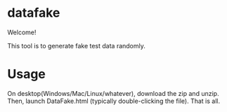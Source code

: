 # datafake

Welcome!

This tool is to generate fake test data randomly.


# Usage

On desktop(Windows/Mac/Linux/whatever), download the zip and unzip.  Then, launch DataFake.html (typically double-clicking the file).  That is all.